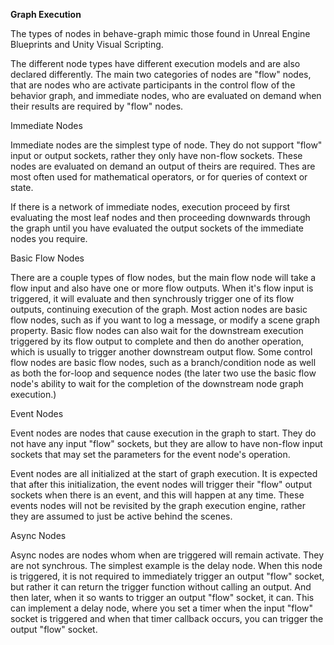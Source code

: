 **Graph Execution**

The types of nodes in behave-graph mimic those found in Unreal Engine Blueprints and Unity Visual Scripting.

The different node types have different execution models and are also declared differently.  The main two categories of nodes are "flow" nodes, that are nodes who are activate participants in the control flow of the behavior graph, and immediate nodes, who are evaluated on demand when their results are required by "flow" nodes.

Immediate Nodes

Immediate nodes are the simplest type of node.  They do not support "flow" input or output sockets, rather they only have non-flow sockets.  These nodes are evaluated on demand an output of theirs are required.  Thes are most often used for mathematical operators, or for queries of context or state.

If there is a network of immediate nodes, execution proceed by first evaluating the most leaf nodes and then proceeding downwards through the graph until you have evaluated the output sockets of the immediate nodes you require.

Basic Flow Nodes

There are a couple types of flow nodes, but the main flow node will take a flow input and also have one or more flow outputs.  When it's flow input is triggered, it will evaluate and then synchrously trigger one of its flow outputs, continuing execution of the graph.  Most action nodes are basic flow nodes, such as if you want to log a message, or modify a scene graph property.  Basic flow nodes can also wait for the downstream execution triggered by its flow output to complete and then do another operation, which is usually to trigger another downstream output flow.  Some control flow nodes are basic flow nodes, such as a branch/condition node as well as both the for-loop and sequence nodes (the later two use the basic flow node's ability to wait for the completion of the downstream node graph execution.)

Event Nodes

Event nodes are nodes that cause execution in the graph to start.  They do not have any input "flow" sockets, but they are allow to have non-flow input sockets that may set the parameters for the event node's operation.

Event nodes are all initialized at the start of graph execution.  It is expected that after this initialization, the event nodes will trigger their "flow" output sockets when there is an event, and this will happen at any time.  These events nodes will not be revisited by the graph execution engine, rather they are assumed to just be active behind the scenes.

Async Nodes

Async nodes are nodes whom when are triggered will remain activate.  They are not synchrous.  The simplest example is the delay node.  When this node is triggered, it is not required to immediately trigger an output "flow" socket, but rather it can return the trigger function without calling an output.  And then later, when it so wants to trigger an output "flow" socket, it can.  This can implement a delay node, where you set a timer when the input "flow" socket is triggered and when that timer callback occurs, you can trigger the output "flow" socket. 